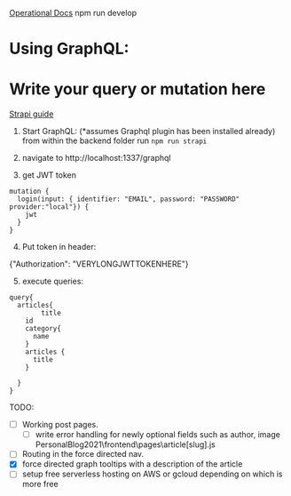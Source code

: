 

<a href ="https://github.com/strapi/strapi-starter-next-blog">Operational Docs</a>
npm run develop

# Using GraphQL:

# Write your query or mutation here
<a href="https://strapi.io/documentation/developer-docs/latest/plugins/graphql.html#usage">Strapi guide</a>
1. Start GraphQL:
(*assumes Graphql plugin has been installed already)
from within the backend folder run `npm run strapi` 

2. navigate to http://localhost:1337/graphql 
3. get JWT token
```
mutation {
  login(input: { identifier: "EMAIL", password: "PASSWORD" provider:"local"}) {
    jwt
  }
}
```
4. Put token in header:

{"Authorization": "VERYLONGJWTTOKENHERE"}

5. execute queries:

```
query{
  articles{
		title
    id
    category{
      name
    }
    articles {
      title
    }
    	
  }
}
```

TODO:



- [ ] Working post pages.
    - [ ] write error handling for newly optional fields such as author, image PersonalBlog2021\frontend\pages\article\[slug].js
- [ ] Routing in the force directed nav.
- [x] force directed graph tooltips with a description of the article 
- [ ] setup free serverless hosting on AWS or gcloud depending on which is more free